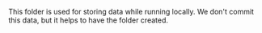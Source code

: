 This folder is used for storing data while running locally. We don't commit this data, but it helps to have the folder created.
